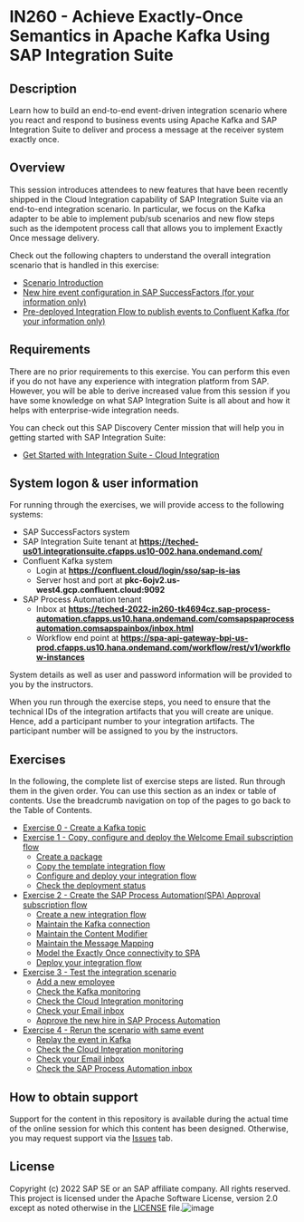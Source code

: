 # IN260 - Achieve Exactly-Once Semantics in Apache Kafka Using SAP Integration Suite

## Description

Learn how to build an end-to-end event-driven integration scenario where you react and respond to business events using Apache Kafka and SAP Integration Suite to deliver and process a message at the receiver system exactly once.  

## Overview

This session introduces attendees to new features that have been recently shipped in the Cloud Integration capability of SAP Integration Suite via an end-to-end integration scenario. In particular, we focus on the Kafka adapter to be able to implement pub/sub scenarios and new flow steps such as the idempotent process call that allows you to implement Exactly Once message delivery.

Check out the following chapters to understand the overall integration scenario that is handled in this exercise:

- [Scenario Introduction](intro/intro1)
- [New hire event configuration in SAP SuccessFactors (for your information only)](intro/intro2)
- [Pre-deployed Integration Flow to publish events to Confluent Kafka (for your information only)](intro/intro3)

## Requirements

There are no prior requirements to this exercise. You can perform this even if you do not have any experience with integration platform from SAP. However, you will be able to derive increased value from this session if you have some knowledge on what SAP Integration Suite is all about and how it helps with enterprise-wide integration needs.

You can check out this SAP Discovery Center mission that will help you in getting started with SAP Integration Suite:
- [Get Started with Integration Suite - Cloud Integration](https://discovery-center.cloud.sap/protected/index.html#/missiondetail/3258/3327/)

## System logon & user information

For running through the exercises, we will provide access to the following systems:
- SAP SuccessFactors system
- SAP Integration Suite tenant at **https://teched-us01.integrationsuite.cfapps.us10-002.hana.ondemand.com/**
- Confluent Kafka system
    - Login at **https://confluent.cloud/login/sso/sap-is-ias**
    - Server host and port at **pkc-6ojv2.us-west4.gcp.confluent.cloud:9092**
- SAP Process Automation tenant
    - Inbox at **https://teched-2022-in260-tk4694cz.sap-process-automation.cfapps.us10.hana.ondemand.com/comsapspaprocessautomation.comsapspainbox/inbox.html**
    - Workflow end point at **https://spa-api-gateway-bpi-us-prod.cfapps.us10.hana.ondemand.com/workflow/rest/v1/workflow-instances**

System details as well as user and password information will be provided to you by the instructors.

When you run through the exercise steps, you need to ensure that the technical IDs of the integration artifacts that you will create are unique. Hence, add a participant number to your integration artifacts. The participant number will be assigned to you by the instructors.

## Exercises

In the following, the complete list of exercise steps are listed. Run through them in the given order. You can use this section as an index or table of contents. Use the breadcrumb navigation on top of the pages to go back to the Table of Contents.

- [Exercise 0 - Create a Kafka topic](exercises/ex0/)
- [Exercise 1 - Copy, configure and deploy the Welcome Email subscription flow](exercises/ex1/)
    - [Create a package](exercises/ex1/ex11)
    - [Copy the template integration flow](exercises/ex1/ex12)
    - [Configure and deploy your integration flow](exercises/ex1/ex13)
    - [Check the deployment status](exercises/ex1/ex14)
- [Exercise 2 - Create the SAP Process Automation(SPA) Approval subscription flow](exercises/ex2/)
    - [Create a new integration flow](exercises/ex2/ex21)
    - [Maintain the Kafka connection](exercises/ex2/ex22)
    - [Maintain the Content Modifier](exercises/ex2/ex23)
    - [Maintain the Message Mapping](exercises/ex2/ex24)
    - [Model the Exactly Once connectivity to SPA](exercises/ex2/ex25)
    - [Deploy your integration flow](exercises/ex2/ex26)
- [Exercise 3 - Test the integration scenario](exercises/ex3/)
    - [Add a new employee](exercises/ex3/ex31)
    - [Check the Kafka monitoring](exercises/ex3/ex32)
    - [Check the Cloud Integration monitoring](exercises/ex3/ex33)
    - [Check your Email inbox](exercises/ex3/ex34)
    - [Approve the new hire in SAP Process Automation](exercises/ex3/ex35)
- [Exercise 4 - Rerun the scenario with same event](exercises/ex4/)
    - [Replay the event in Kafka](exercises/ex4/ex41)
    - [Check the Cloud Integration monitoring](exercises/ex4/ex42)
    - [Check your Email inbox](exercises/ex4/ex43)
    - [Check the SAP Process Automation inbox](exercises/ex4/ex44)
    
## How to obtain support

Support for the content in this repository is available during the actual time of the online session for which this content has been designed. Otherwise, you may request support via the [Issues](../../issues) tab.

## License
Copyright (c) 2022 SAP SE or an SAP affiliate company. All rights reserved. This project is licensed under the Apache Software License, version 2.0 except as noted otherwise in the [LICENSE](LICENSES/Apache-2.0.txt) file.![image](https://user-images.githubusercontent.com/4324378/196164345-4eb9040c-99dd-46a7-b2d8-f8a55963efdb.png)

